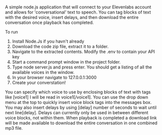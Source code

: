 A simple node.js application that will connect to your Elevenlabs account and allows for 'conversational' text to speech. You can tag blocks of text with the desired voice, insert delays, and then download the entire conversation once playback has completed. 

To run
1) Install Node.Js if you havn't already
2) Download the code zip file, extract it to a folder.
3) Navigate to the extracted contents. Modify the .env to contain your API key
4) Start a command prompt window in the project folder. 
5) Type node server.js and press enter. You should get a listing of all the available voices in the window.
6) In your browser navigate to 127.0.0.1:3000
7) Create your converstation!

You can specify which voice to use by enclosing blocks of text with tags like [voice1] I will be read in voice1[/voice1]. You can use the drop down menu at the top to quickly insert voice block tags into the messages box. You may also insert delays by using [delay] number of seconds to wait until next line[delay]. Delays can currently only be used in between different voice blocks, not within them. When playback is completed a download link will be made available to download the entire conversation in one combined mp3 file.
